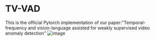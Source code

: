 # TV-VAD
This is the official Pytorch implementation of our paper:"Temporal-frequency and vision-language assisted for weakly supervised video anomaly detection"
![image](https://github.com/user-attachments/assets/a6f799bd-16ff-4dc1-a7ee-01a99e119fd4)


